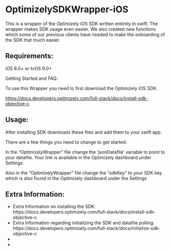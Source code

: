 # OptimizelySDKWrapper-iOS


 
 

This is a wrapper of the Optimizely iOS SDK written entirely in swift. The wrapper makes SDK usage even easier. We also created new functions which some of our previous clients have needed to make the onboarding of the SDK that much easier. 

 

<H2><B>Requirements: </B></H2>

iOS 8.0+ or tvOS 9.0+ 

 

Getting Started and FAQ: 

 

To use this Wrapper you need to first download the Optimizely iOS SDK.  

https://docs.developers.optimizely.com/full-stack/docs/install-sdk-objective-c 

 

<H2><B>Usage:</B></H2>

After installing SDK downloads these files and add them to your swift app. 

There are a few things you need to change to get started: 

In the “OptimizelyWrapper” file change the ‘jsonDatafile’ variable to point to your datafile. Your link is available in the Optimizely dashboard under Settings. 

Also in the “OptimizelyWrapper” file change the “sdkKey” to your SDK key which is also found in the Optimizely dashboard under the Settings 

 

<H2><B>Extra Information: </B></H2>

<ul>
 <li>Extra Information on installing the SDK: https://docs.developers.optimizely.com/full-stack/docs/install-sdk-objective-c</li>
 <li>Extra Information regarding initializing the SDK and datafile polling: https://docs.developers.optimizely.com/full-stack/docs/initialize-sdk-objective-c</li>
 <li></li>
 <li></li>
 </ul>
